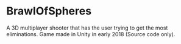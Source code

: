 # BrawlOfSpheres
A 3D multiplayer shooter that has the user trying to get the most eliminations. Game made in Unity in early 2018 (Source code only).
